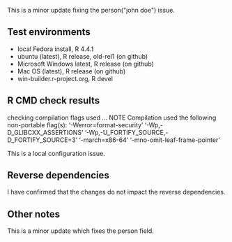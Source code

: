 This is a minor update fixing the person("john doe") issue.

## Test environments
* local Fedora install, R 4.4.1
* ubuntu (latest), R release, old-rel1 (on github)
* Microsoft Windows latest, R release (on github)
* Mac OS (latest), R release (on github)
* win-builder.r-project.org, R devel

## R CMD check results

 checking compilation flags used ... NOTE
  Compilation used the following non-portable flag(s):
    ‘-Werror=format-security’ ‘-Wp,-D_GLIBCXX_ASSERTIONS’
    ‘-Wp,-U_FORTIFY_SOURCE,-D_FORTIFY_SOURCE=3’ ‘-march=x86-64’
    ‘-mno-omit-leaf-frame-pointer’


This is a local configuration issue.

## Reverse dependencies

I have confirmed that the changes do not impact the reverse dependencies.

## Other notes

This is a minor update which fixes the person field.
